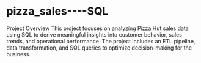 # pizza_sales----SQL
Project Overview This project focuses on analyzing Pizza Hut sales data using SQL to derive meaningful insights into customer behavior, sales trends, and operational performance. The project includes an ETL pipeline, data transformation, and SQL queries to optimize decision-making for the business.
